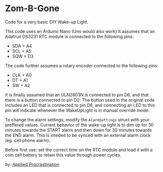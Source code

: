 # Zom-B-Gone

Code for a very basic DIY Wake-up Light. 

This code uses an Arduino Nano (Uno would also work)
It assumes that an Adafruit DS3231 RTC module is connected to the following pins:
 * SDA = A4
 * SCL = A5
 * SQW = D3

The code further assumes a rotary encoder connected to the following pins:
 * CLK = A0
 * DT = A1
 * SW = A2

It is finally assumed that an ULN2803N is connected to pin D6, and that there is a button connected to pin D2.
The button used in the original code includes an LED that is connected to pin D6,
and connecting an LED to this pin will indicate whenever the WakeUpLight is in manual override mode.

To change the alarm settings, modify the `AlarmSettings` struct with your preffered values. Current behavior of the wake-up light is to dim up for 30 minutes towards the START alarm and then down for 30 minutes towards the END alarm. This is inteded to be synced with an external alarm clock (eg. cell phone alarm).

Before first use: set the correct time on the RTC module and load it with a coin cell battery to retain this value through power cycles.

by:
[Applied Procrastination](https://www.youtube.com/AppliedProcrastination)
